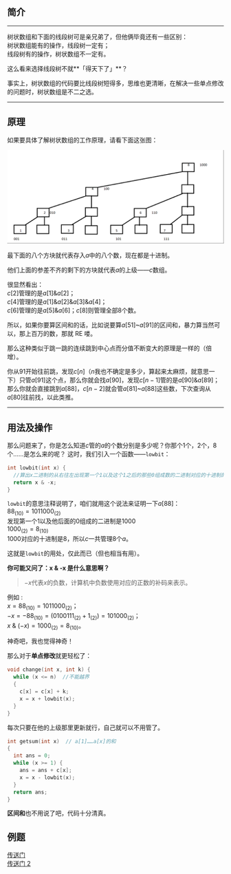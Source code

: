 ## 简介

* * *

树状数组和下面的线段树可是亲兄弟了，但他俩毕竟还有一些区别：  
树状数组能有的操作，线段树一定有；  
线段树有的操作，树状数组不一定有。

这么看来选择线段树不就**「得天下了」**？

事实上，树状数组的代码要比线段树短得多，思维也更清晰，在解决一些单点修改的问题时，树状数组是不二之选。

* * *

## 原理

如果要具体了解树状数组的工作原理，请看下面这张图：

![](./images/bit1.png)

最下面的八个方块就代表存入$a$中的八个数，现在都是十进制。

他们上面的参差不齐的剩下的方块就代表$a$的上级——$c$数组。

很显然看出：  
$c[2]$管理的是$a[1]$&$a[2]$；  
$c[4]$管理的是$a[1]$&$a[2]$&$a[3]$&$a[4]$；  
$c[6]$管理的是$a[5]$&$a[6]$；$c[8]$则管理全部$8$个数。

所以，如果你要算区间和的话，比如说要算$a[51]$~$a[91]$的区间和，暴力算当然可以，那上百万的数，那就 RE 喽。

那么这种类似于跳一跳的连续跳到中心点而分值不断变大的原理是一样的（倍增）。

你从$91$开始往前跳，发现$c[n]$（$n$我也不确定是多少，算起来太麻烦，就意思一下）只管$a[91]$这个点，那么你就会找$a[90]$，发现$c[n - 1]$管的是$a[90]$&$a[89]$；那么你就会直接跳到$a[88]$，$c[n - 2]$就会管$a[81]$~$a[88]$这些数，下次查询从$a[80]$往前找，以此类推。

* * *

## 用法及操作

那么问题来了，你是怎么知道$c$管的$a$的个数分别是多少呢？你那个$1$个，$2$个，$8$个……是怎么来的呢？
这时，我们引入一个函数——`lowbit`：

```cpp
int lowbit(int x) {
  //算出x二进制的从右往左出现第一个1以及这个1之后的那些0组成数的二进制对应的十进制的数
  return x & -x;
}
```

`lowbit`的意思注释说明了，咱们就用这个说法来证明一下$a[88]$：  
$88_{(10)}=1011000_{(2)}$  
发现第一个$1$以及他后面的$0$组成的二进制是$1000$  
$1000_{(2)} = 8_{(10)}$  
$1000$对应的十进制是$8$，所以$c$一共管理$8$个$a$。

这就是`lowbit`的用处，仅此而已（但也相当有用）。

**你可能又问了：x & -x 是什么意思啊？**

> $-x$代表$x$的负数，计算机中负数使用对应的正数的补码来表示。

例如 :  
$x =88_{(10)}=1011000_{(2)}$；  
$-x = -88_{(10)} = (0100111_{(2)} + 1_{(2)}) =101000_{(2)}$；  
$x\ \& \ (-x) = 1000_{(2)} = 8_{(10)}$。

神奇吧，我也觉得神奇！

那么对于**单点修改**就更轻松了：

```cpp
void change(int x, int k) {
  while (x <= n)  //不能越界
  {
    c[x] = c[x] + k;
    x = x + lowbit(x);
  }
}
```

每次只要在他的上级那里更新就行，自己就可以不用管了。

```cpp
int getsum(int x)  // a[1]……a[x]的和
{
  int ans = 0;
  while (x >= 1) {
    ans = ans + c[x];
    x = x - lowbit(x);
  }
  return ans;
}
```

**区间和**也不用说了吧，代码十分清真。

## 例题

[传送门](https://www.luogu.org/problemnew/show/P3374)  
[传送门 2](https://www.luogu.org/problemnew/show/P3368)
